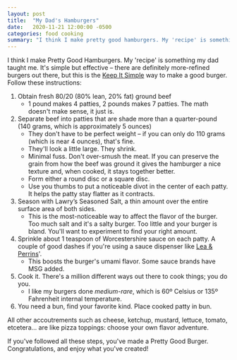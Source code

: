```yaml
---
layout: post
title:  "My Dad's Hamburgers"
date:   2020-11-21 12:00:00 -0500
categories: food cooking
summary: "I think I make pretty good hamburgers. My 'recipe' is something my dad taught me. It's simple but effective – there are definitely more-refined burgers out there, but this is the Keep It Simple method way to make a good burger. Follow these instructions:"
---
```


I think I make Pretty Good Hamburgers. My 'recipe' is something my dad taught me. It's simple but effective – there are definitely more-refined burgers out there, but this is the [Keep It Simple](https://wiki.c2.com/?KeepItSimple) way to make a good burger. Follow these instructions:

1. Obtain fresh 80/20 (80% lean, 20% fat) ground beef
    * 1 pound makes 4 patties, 2 pounds makes 7 patties. The math doesn't make sense, it just is.
2. Separate beef into patties that are shade more than a quarter-pound (140 grams, which is approximately 5 ounces)
    * They don't have to be perfect weight – if you can only do 110 grams (which is near 4 ounces), that's fine.
    * They'll look a little large. They shrink.
    * Minimal fuss. Don't over-smush the meat. If you can preserve the grain from how the beef was ground it gives the hamburger a nice texture and, when cooked, it stays together better.
    * Form either a round disc or a square disc.
    * Use you thumbs to put a noticeable divot in the center of each patty. It helps the patty stay flatter as it contracts.
3. Season with Lawry’s Seasoned Salt, a thin amount over the entire surface area of both sides.
    * This is the most-noticeable way to affect the flavor of the burger. Too much salt and it's a salty burger. Too little and your burger is bland. You'll want to experiment to find your right amount.
4. Sprinkle about 1 teaspoon of Worcestershire sauce on each patty. A couple of good dashes if you're using a sauce dispenser like [Lea & Perrins](https://www.leaperrins.com/)'.
    * This boosts the burger's umami flavor. Some sauce brands have MSG added.
5. Cook it. There's a million different ways out there to cook things; you do you.
    * I like my burgers done *medium-rare*, which is 60º Celsius or 135º Fahrenheit internal temperature.
6. You need a bun, find your favorite kind. Place cooked patty in bun.

All other accoutrements such as cheese, ketchup, mustard, lettuce, tomato, etcetera… are like pizza toppings: choose your own flavor adventure.

If you've followed all these steps, you've made a Pretty Good Burger. Congratulations, and enjoy what you've created!